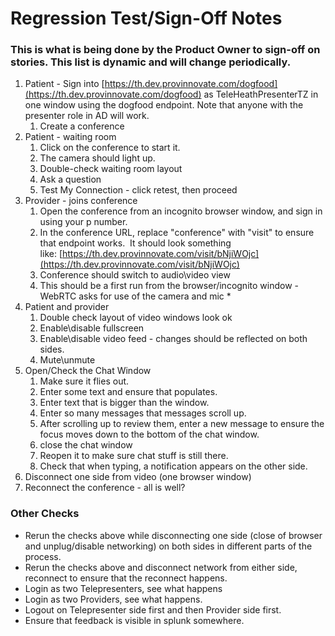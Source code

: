 # Regression Test/Sign-Off Notes

### This is what is being done by the Product Owner to sign-off on stories.  This list is dynamic and will change periodically.

1. Patient - Sign into [https://th.dev.provinnovate.com/dogfood](https://th.dev.provinnovate.com/dogfood) as TeleHeathPresenterTZ in one window using the dogfood endpoint.  Note that anyone with the presenter role in AD will work.
    1. Create a conference
2. Patient - waiting room
    1. Click on the conference to start it.
    2. The camera should light up.
    3. Double-check waiting room layout
    4. Ask a question
    5. Test My Connection - click retest, then proceed
3. Provider - joins conference
    1. Open the conference from an incognito browser window, and sign in using your p number.
    2. In the conference URL, replace "conference" with "visit" to ensure that endpoint works.  It should look something like: [https://th.dev.provinnovate.com/visit/bNjiWOjc](https://th.dev.provinnovate.com/visit/bNjiWOjc)
    3. Conference should switch to audio\video view
    4. This should be a first run from the browser/incognito window - WebRTC asks for use of the camera and mic *
5. Patient and provider 
    1. Double check layout of video windows look ok
    2. Enable\disable fullscreen
    3. Enable\disable video feed - changes should be reflected on both sides.
    4. Mute\unmute
6. Open/Check the Chat Window
    1. Make sure it flies out.
    2. Enter some text and ensure that populates.
    3. Enter text that is bigger than the window.
    4. Enter so many messages that messages scroll up.
    5. After scrolling up to review them, enter a new message to ensure the focus moves down to the bottom of the chat window.
    6. close the chat window
    7. Reopen it to make sure chat stuff is still there.
    8. Check that when typing, a notification appears on the other side.
7. Disconnect one side from video (one browser window)
8. Reconnect the conference - all is well?

### Other Checks
* Rerun the checks above while disconnecting one side (close of browser and unplug/disable networking) on both sides in different parts of the process.
* Rerun the checks above and disconnect network from either side, reconnect to ensure that the reconnect happens.
* Login as two Telepresenters, see what happens
* Login as two Providers, see what happens.
* Logout on Telepresenter side first and then Provider side first.
* Ensure that feedback is visible in splunk somewhere.
